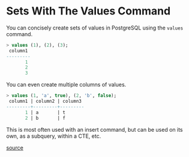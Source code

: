 # Sets With The Values Command

You can concisely create sets of values in PostgreSQL using the `values` command.

```sql
> values (1), (2), (3);
 column1
---------
       1
       2
       3
```

You can even create multiple columns of values.

```sql
> values (1, 'a', true), (2, 'b', false);
 column1 | column2 | column3
---------+---------+---------
       1 | a       | t
       2 | b       | f
```

This is most often used with an insert command, but can be used on its own, as a subquery, within a CTE, etc.

[source](http://www.postgresql.org/docs/current/static/sql-values.html)
